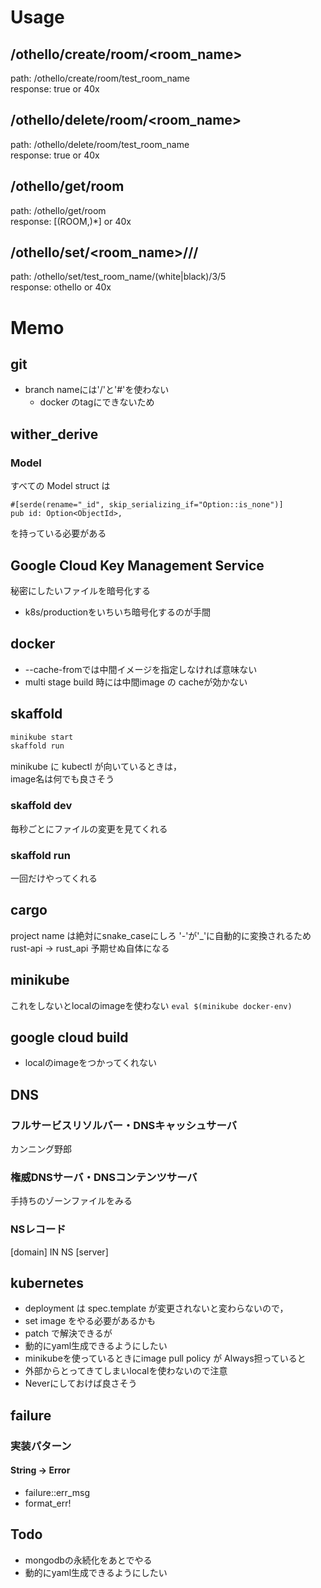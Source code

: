 # Usage
## /othello/create/room/<room_name>
path: /othello/create/room/test_room_name  
response: true or 40x

## /othello/delete/room/<room_name>
path: /othello/delete/room/test_room_name  
response: true or 40x

## /othello/get/room
path: /othello/get/room  
response: \[(ROOM,)*\] or 40x

## /othello/set/<room_name>/<color>/<x>/<y>
path: /othello/set/test_room_name/(white|black)/3/5  
response: othello or 40x

# Memo
## git
- branch nameには'/'と'#'を使わない
  - docker のtagにできないため
## wither_derive
### Model
すべての Model struct は 
```
#[serde(rename="_id", skip_serializing_if="Option::is_none")]
pub id: Option<ObjectId>,
```
を持っている必要がある

## Google Cloud Key Management Service
秘密にしたいファイルを暗号化する
- k8s/productionをいちいち暗号化するのが手間

## docker
- --cache-fromでは中間イメージを指定しなければ意味ない
- multi stage build 時には中間image の cacheが効かない

## skaffold
```bash
minikube start
skaffold run
```
minikube に kubectl が向いているときは，  
image名は何でも良さそう
### skaffold dev 
毎秒ごとにファイルの変更を見てくれる
### skaffold run
一回だけやってくれる

## cargo 
project name は絶対にsnake_caseにしろ
'-'が'_'に自動的に変換されるため
rust-api -> rust_api
予期せぬ自体になる

## minikube 
これをしないとlocalのimageを使わない
```eval $(minikube docker-env)```

## google cloud build
- localのimageをつかってくれない

## DNS
### フルサービスリソルバー・DNSキャッシュサーバ
カンニング野郎
### 権威DNSサーバ・DNSコンテンツサーバ
手持ちのゾーンファイルをみる
### NSレコード
[domain] IN NS [server]

## kubernetes
- deployment は spec.template が変更されないと変わらないので，  
- set image をやる必要があるかも
- patch で解決できるが
- 動的にyaml生成できるようにしたい
- minikubeを使っているときにimage pull policy が Always担っていると  
- 外部からとってきてしまいlocalを使わないので注意
- Neverにしておけば良さそう

## failure
### 実装パターン
#### String -> Error
- failure::err_msg
- format_err!
        
## Todo
- mongodbの永続化をあとでやる
- 動的にyaml生成できるようにしたい
